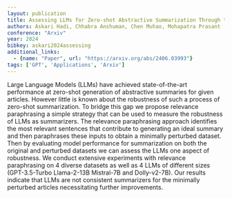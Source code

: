 ```yaml
---
layout: publication
title: Assessing LLMs for Zero-shot Abstractive Summarization Through the Lens of Relevance Paraphrasing
authors: Askari Hadi, Chhabra Anshuman, Chen Muhao, Mohapatra Prasant
conference: "Arxiv"
year: 2024
bibkey: askari2024assessing
additional_links:
  - {name: "Paper", url: "https://arxiv.org/abs/2406.03993"}
tags: ['GPT', 'Applications', 'Arxiv']
---
```

Large Language Models (LLMs) have achieved state-of-the-art performance at zero-shot generation of abstractive summaries for given articles. However little is known about the robustness of such a process of zero-shot summarization. To bridge this gap we propose relevance paraphrasing a simple strategy that can be used to measure the robustness of LLMs as summarizers. The relevance paraphrasing approach identifies the most relevant sentences that contribute to generating an ideal summary and then paraphrases these inputs to obtain a minimally perturbed dataset. Then by evaluating model performance for summarization on both the original and perturbed datasets we can assess the LLMs one aspect of robustness. We conduct extensive experiments with relevance paraphrasing on 4 diverse datasets as well as 4 LLMs of different sizes (GPT-3.5-Turbo Llama-2-13B Mistral-7B and Dolly-v2-7B). Our results indicate that LLMs are not consistent summarizers for the minimally perturbed articles necessitating further improvements.
